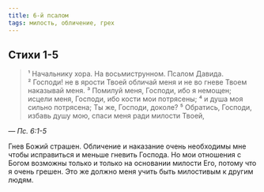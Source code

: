 ```yaml
---
title: 6-й псалом
tags: милость, обличение, грех
---
```


## Стихи 1-5

> ¹ Начальнику хора. На восьмиструнном. Псалом Давида.
> ² Господи! не в ярости Твоей обличай меня и не во гневе Твоем наказывай меня.
> ³ Помилуй меня, Господи, ибо я немощен; исцели меня, Господи, ибо кости мои потрясены;
> ⁴ и душа моя сильно потрясена; Ты же, Господи, доколе?
> ⁵ Обратись, Господи, избавь душу мою, спаси меня ради милости Твоей,

— <cite>Пс.&nbsp;6:1-5</cite>

Гнев Божий страшен. Обличение и наказание очень необходимы мне чтобы исправиться и меньше гневить Господа.
Но мои отношения с Богом возможны только и только на основании милости Его, потому что я
очень грешен. Это же должно меня учить быть милостивым к другим людям.
